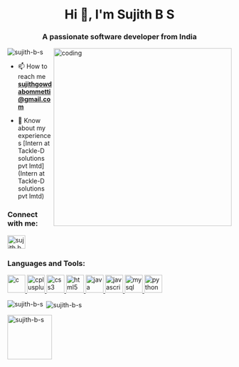 <h1 align="center">Hi 👋, I'm Sujith B S</h1>
<h3 align="center">A passionate software developer from India</h3>
<img align="right" alt="coding" width="400" src="https://remakelearning.org/wp-content/uploads/2020/01/122.gif">

<p align="left"> <img src="https://komarev.com/ghpvc/?username=sujith-b-s&label=Profile%20views&color=0e75b6&style=flat" alt="sujith-b-s" /> </p>

<!-- 🌱 I’m currently learning **JavaScript**-->

- 📫 How to reach me **sujithgowdabommetti@gmail.com**

- 📄 Know about my experiences [Intern at Tackle-D solutions pvt lmtd](Intern at Tackle-D solutions pvt lmtd)

<h3 align="left">Connect with me:</h3>
<p align="left">
<a href="https://linkedin.com/in/sujith b s" target="blank"><img align="center" src="https://th.bing.com/th/id/R.abdb36b128f0cfcee1329ddb1365a99b?rik=Q8UtGzuevu7ZBw&riu=http%3a%2f%2flofrev.net%2fwp-content%2fphotos%2f2017%2f04%2flinkedin_logo.jpg&ehk=WX0fSjGgisCu4YfNc2IBnr7nLADE%2f06resHyt%2fqG1pg%3d&risl=&pid=ImgRaw&r=0" alt="sujith b s" height="30" width="40" /></a>
</p>

<h3 align="left">Languages and Tools:</h3>
<p align="left"> <a href="https://www.cprogramming.com/" target="_blank" rel="noreferrer"> <img src="https://th.bing.com/th/id/OIP.qYFK12ySmNftp3CsOEC2zAHaHZ?pid=ImgDet&rs=1" alt="c" width="40" height="40"/> </a> <a href="https://www.w3schools.com/cpp/" target="_blank" rel="noreferrer"> <img src="https://juststickers.in/wp-content/uploads/2016/09/c-plus-plus.png" alt="cplusplus" width="40" height="40"/> </a> <a href="https://www.w3schools.com/css/" target="_blank" rel="noreferrer"> <img src="https://th.bing.com/th/id/OIP.v_LAtGZmwMWrSBRwsAiHtgHaEM?w=290&h=180&c=7&r=0&o=5&dpr=1.3&pid=1.7" alt="css3" width="40" height="40"/> </a> <a href="https://www.w3.org/html/" target="_blank" rel="noreferrer"> <img src="https://th.bing.com/th/id/OIP.7ROZKUBdZL2UXt3X4suREgHaHa?pid=ImgDet&rs=1" alt="html5" width="40" height="40"/> </a> <a href="https://www.java.com" target="_blank" rel="noreferrer"> <img src="https://img.favpng.com/17/0/17/java-logo-png-favpng-DLF12zZMm6yTJJKHT3vpx32ey.jpg" alt="java" width="40" height="40"/> </a> <a href="https://developer.mozilla.org/en-US/docs/Web/JavaScript" target="_blank" rel="noreferrer"> <img src="https://th.bing.com/th/id/OIP.25vSXGJsvi1u3JIjcfvfNQHaEo?pid=ImgDet&rs=1" alt="javascript" width="40" height="40"/> </a> <a href="https://www.mysql.com/" target="_blank" rel="noreferrer"> <img src="https://www.pikpng.com/pngl/b/56-560974_mysql-logo-png-clipart.png" alt="mysql" width="40" height="40"/> </a> <a href="https://www.python.org" target="_blank" rel="noreferrer"> <img src="https://seeklogo.net/wp-content/uploads/2020/12/python-logo.png" alt="python" width="40" height="40"/> </a> </p>

<p><img align="left" src="https://github-readme-stats.vercel.app/api/top-langs?username=sujith-b-s&show_icons=true&locale=en&layout=compact" alt="sujith-b-s" /></p>

<p>&nbsp;<img align="center" src="https://github-readme-stats.vercel.app/api?username=sujith-b-s&show_icons=true&locale=en" alt="sujith-b-s" /></p>

<p><img align="center" width="100" src="https://th.bing.com/th/id/OIP.fqZ9-PPqcG_cm0k3JfoINQHaEK?pid=ImgDet&rs=1" alt="sujith-b-s" /></p>
